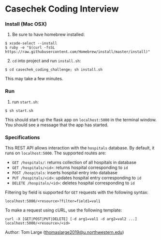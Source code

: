 # Casechek Coding Interview

### Install (Mac OSX)
1. Be sure to have homebrew installed:
```
$ xcode-select --install
$ ruby -e "$(curl -fsSL https://raw.githubusercontent.com/Homebrew/install/master/install)"
```

2. `cd` into project and run `install.sh`:
```
$ cd casechek_coding_challenge; sh install.sh
```
This may take a few minutes.

### Run
1. run `start.sh`:
```
$ sh start.sh
```
This should start up the flask app on `localhost:5000` in the terminal window. You should see a message that the app has started.

### Specifications
This REST API allows interaction with the `hospitals` database. By default, it runs on `localhost:5000`. The supported routes are:
- `GET /hospitals/`: returns collection of all hospitals in database
- `GET /hospitals/<id>`: returns hospital corresponding to `id`
- `POST /hospitals`: inserts hospital entry into database
- `PUT /hospitals/<id>`: updates hospital entry corresponding to `id`
- `DELETE /hospitals/<id>`: deletes hospital corresponding to `id`

Filtering by field is supported for `GET` requests with the following syntax:

`localhost:5000/<resource>?filter=field1=val1`

To make a request using cURL, use the following template:
```
curl -X [GET|POST|PUT|DELETE] [-d arg1=val1 -d arg2=val2 ...] localhost:5000/<resource>/<id> 
```

Author: Tom Large (thomaslarge2019@u.northwestern.edu)